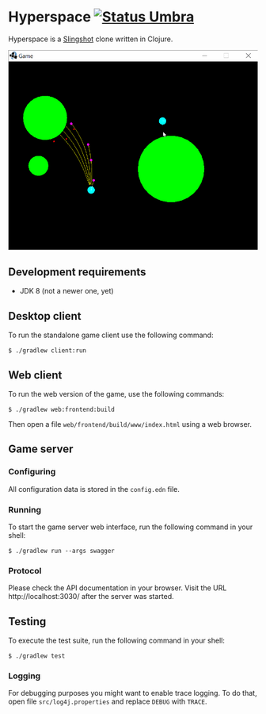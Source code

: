 Hyperspace [![Status Umbra][status-umbra]][andivionian-status-classifier]
==========

Hyperspace is a [Slingshot][slingshot] clone written in Clojure.

![Gameplay Footage][gameplay]

## Development requirements

- JDK 8 (not a newer one, yet)

## Desktop client

To run the standalone game client use the following command:

```console
$ ./gradlew client:run
```

## Web client

To run the web version of the game, use the following commands:

```console
$ ./gradlew web:frontend:build
```

Then open a file `web/frontend/build/www/index.html` using a web browser.

## Game server

### Configuring
All configuration data is stored in the `config.edn` file.

### Running

To start the game server web interface, run the following command in your shell:

```console
$ ./gradlew run --args swagger
```

### Protocol
Please check the API documentation in your browser. Visit the URL http://localhost:3030/ after the server
was started.

## Testing

To execute the test suite, run the following command in your shell:

```console
$ ./gradlew test
```

### Logging
For debugging purposes you might want to enable trace logging. To do that, open file `src/log4j.properties` and replace
`DEBUG` with `TRACE`.

[andivionian-status-classifier]: https://github.com/ForNeVeR/andivionian-status-classifier#status-umbra-
[slingshot]: https://web.archive.org/web/20120226132228/http://slingshot.wikispot.org/

[status-umbra]: https://img.shields.io/badge/status-umbra-red.svg

[gameplay]: docs/footage.gif
